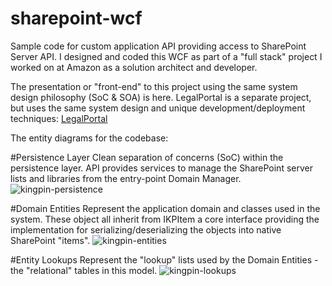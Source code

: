 # sharepoint-wcf

Sample code for custom application API providing access to SharePoint Server API.
I designed and coded this WCF as part of a "full stack" project I worked on at Amazon as a solution architect and developer.

The presentation or "front-end" to this project using the same system design philosophy (SoC & SOA) is here. LegalPortal is a separate project, but uses the same system design and unique development/deployment techniques: [LegalPortal](https://github.com/nuveminc/legalportal)

The entity diagrams for the codebase:

#Persistence Layer
Clean separation of concerns (SoC) within the persistence layer.
API provides services to manage the SharePoint server lists and libraries from the entry-point Domain Manager.
![kingpin-persistence](https://cloud.githubusercontent.com/assets/3538129/22384391/f018e9c2-e482-11e6-8c0e-f68d6710f68d.png)

#Domain Entities
Represent the application domain and classes used in the system. These object all inherit from IKPItem a core interface providing
the implementation for serializing/deserializing the objects into native SharePoint "items".
![kingpin-entities](https://cloud.githubusercontent.com/assets/3538129/22384389/eff96fc0-e482-11e6-9f89-7b3e5b25bdf3.png)

#Entity Lookups
Represent the "lookup" lists used by the Domain Entities - the "relational" tables in this model.
![kingpin-lookups](https://cloud.githubusercontent.com/assets/3538129/22384390/f0129ce8-e482-11e6-8d0c-d4c4e5ebe39a.png)

